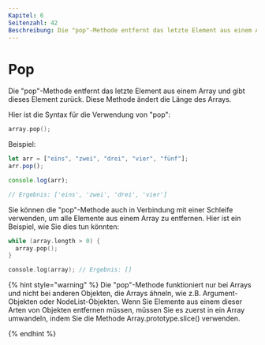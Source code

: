 ```yaml
---
Kapitel: 6
Seitenzahl: 42
Beschreibung: Die "pop"-Methode entfernt das letzte Element aus einem Array und gibt dieses Element zurück. Diese Methode ändert die Länge des Arrays.
---
```

# Pop

Die "pop"-Methode entfernt das letzte Element aus einem Array und gibt dieses Element zurück. Diese Methode ändert die Länge des Arrays.

Hier ist die Syntax für die Verwendung von "pop":

```c
array.pop();
```

Beispiel:

```javascript
let arr = ["eins", "zwei", "drei", "vier", "fünf"];
arr.pop();

console.log(arr);

// Ergebnis: ['eins', 'zwei', 'drei', 'vier']
```

Sie können die "pop"-Methode auch in Verbindung mit einer Schleife verwenden, um alle Elemente aus einem Array zu entfernen. Hier ist ein Beispiel, wie Sie dies tun könnten:

```c
while (array.length > 0) {
  array.pop();
}

console.log(array); // Ergebnis: []
```

{% hint style="warning" %}
Die "pop"-Methode funktioniert nur bei Arrays und nicht bei anderen Objekten, die Arrays ähneln, wie z.B. Argument-Objekten oder NodeList-Objekten. Wenn Sie Elemente aus einem dieser Arten von Objekten entfernen müssen, müssen Sie es zuerst in ein Array umwandeln, indem Sie die Methode Array.prototype.slice() verwenden.

{% endhint %}
